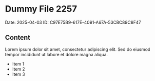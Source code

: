 # Dummy File 2257

Date: 2025-04-03
ID: C97E75B9-617E-4091-A67A-53CBC89C8F47

## Content

Lorem ipsum dolor sit amet, consectetur adipiscing elit.
Sed do eiusmod tempor incididunt ut labore et dolore magna aliqua.

* Item 1
* Item 2
* Item 3
